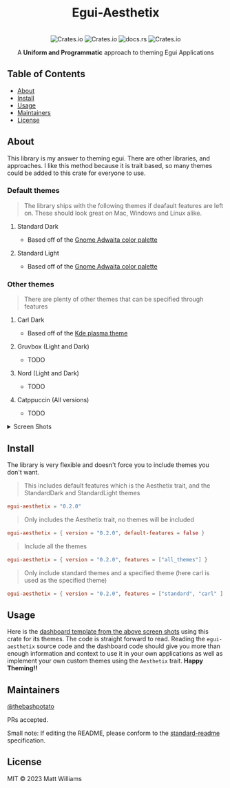 <div align="center">
  <h1>Egui-Aesthetix</h1>
</div>
<br>
<div align="center">
  <img alt="Crates.io" src="https://img.shields.io/badge/standard--readme-OK-green.svg?style=flat-square">
  <img alt="Crates.io" src="https://img.shields.io/crates/v/egui-aesthetix?style=flat-square">
  <img alt="docs.rs" src="https://img.shields.io/docsrs/egui-aesthetix?style=flat-square">
  <img alt="Crates.io" src="https://img.shields.io/crates/d/egui-aesthetix?style=flat-square">
  <br>
  <p>A <b>Uniform and Programmatic</b> approach to theming Egui Applications</p>
</div>

## Table of Contents

- [About](#about)
- [Install](#install)
- [Usage](#usage)
- [Maintainers](#maintainers)
- [License](#license)

## About

This library is my answer to theming egui. There are other libraries, and approaches.
I like this method because it is trait based, so many themes could be added to this crate for everyone to use.

### Default themes

> The library ships with the following themes if deafault features are left on.
> These should look great on Mac, Windows and Linux alike.

1. Standard Dark
    - Based off of the [Gnome Adwaita color palette](https://gnome.pages.gitlab.gnome.org/libadwaita/doc/1-latest/named-colors.html)

2. Standard Light
    - Based off of the [Gnome Adwaita color palette](https://gnome.pages.gitlab.gnome.org/libadwaita/doc/1-latest/named-colors.html)

### Other themes

> There are plenty of other themes that can be specified through features

1. Carl Dark
    - Based off of the [Kde plasma theme](https://store.kde.org/p/1338881/)

2. Gruvbox (Light and Dark)
    - TODO

3. Nord (Light and Dark)
    - TODO

4. Catppuccin (All versions)
    - TODO

<details>
<summary>Screen Shots</summary>
<br>

<div align="center">
    <h3>Standard Dark theme on Kde Plasma</h3>
    <img alt="Standard Dark" src="./assets/standard_dark.png">
    <br>
    <h3>Standard Light theme on Kde Plasma</h3>
    <img alt="Standard Light" src="./assets/standard_light.png">
    <br>
    <h3>Carl Dark theme Kde on Plasma</h3>
    <img alt="Standard Light" src="./assets/carl_dark.png">
</div>
</details>

## Install

The library is very flexible and doesn't force you to include themes you don't want.

> This includes default features which is the Aesthetix trait, and
> the StandardDark and StandardLight themes

```toml
egui-aesthetix = "0.2.0"
```

> Only includes the Aesthetix trait, no themes will be included

```toml
egui-aesthetix = { version = "0.2.0", default-features = false }
```

> Include all the themes

```toml
egui-aesthetix = { version = "0.2.0", features = ["all_themes"] }
```

> Only include standard themes and a specified theme (here carl is used as the specified theme)

```toml
egui-aesthetix = { version = "0.2.0", features = ["standard", "carl" ] }
```

## Usage

Here is the [dashboard template from the above screen shots](https://github.com/thebashpotato/egui-dashboard-template) using this crate for its themes. The code is
straight forward to read. Reading the `egui-aesthetix` source code and the dashboard code
should give you more than enough information and context to use it in your own applications
as well as implement your own custom themes using the `Aesthetix` trait. **Happy Theming!!**

## Maintainers

[@thebashpotato](https://github.com/thebashpotato)

PRs accepted.

Small note: If editing the README, please conform to the [standard-readme](https://github.com/RichardLitt/standard-readme) specification.

## License

MIT © 2023 Matt Williams
